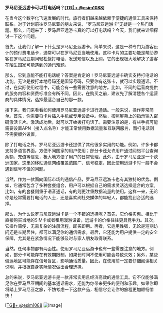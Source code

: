 **罗马尼亚远游卡可以打电话吗？[[TG💪+ @esim1088](https://t.me/s/esim1088)]**

在当今这个数字化飞速发展的时代，旅行者们越来越依赖于便捷的通信工具来保持联系。对于计划前往罗马尼亚的朋友来说，“罗马尼亚远游卡”无疑是一个热门话题。那么，问题来了：罗马尼亚远游卡真的可以打电话吗？今天，我们就来详细探讨一下这个问题。

首先，让我们了解一下什么是罗马尼亚远游卡。简单来说，这是一种专门为游客设计的预付费电话卡，通常可以在罗马尼亚当地使用。这种卡片的主要功能是帮助游客在罗马尼亚期间轻松拨打电话、发送短信以及上网。它的出现极大地解决了游客在陌生国家可能遇到的通讯难题。

那么，它到底能不能打电话呢？答案是肯定的！罗马尼亚远游卡确实支持打电话的功能。无论是拨打本地号码还是国际号码，只要你有这张卡，就可以实现通话。不过，在实际使用过程中，可能会有一些需要注意的地方。比如，不同的运营商提供的服务内容和资费标准会有所不同。因此，在购买之前，建议先了解清楚各个运营商的具体情况，选择最适合自己的那一款。

接下来，我们来看看如何使用罗马尼亚远游卡进行通话。一般来说，操作非常简单。首先，你需要将卡片插入手机或专用设备中。然后，按照屏幕上的指示输入密码激活卡片。激活成功后，就可以开始拨打电话了。需要注意的是，有些手机可能需要设置APN（接入点名称）才能正常使用数据流量和互联网服务，而打电话则不需要额外设置。

除了打电话之外，罗马尼亚远游卡还提供了其他很多实用的功能。例如，许多卡都支持多语言界面，方便不同国家的用户使用；部分卡还允许用户通过网络平台查询余额、充值等信息，极大地方便了用户的日常管理。此外，由于罗马尼亚是一个欧洲国家，这里的移动通信网络覆盖范围广、信号稳定，因此使用远游卡时一般不会遇到信号不佳的问题。

当然，作为一款面向国际市场的通信产品，罗马尼亚远游卡也有其独特的优势。例如，它通常包含了多种套餐组合，用户可以根据自己的需求灵活选择适合的方案。比如，有的套餐侧重于语音通话，有的则更注重数据流量的使用。这样一来，无论你是经常需要打电话的人士，还是喜欢刷社交媒体的年轻人，都能找到合适的选择。

那么，为什么说罗马尼亚远游卡是一个不错的选择呢？首先，它价格实惠。相比于直接购买当地的SIM卡或者租用漫游设备，远游卡的价格往往更具竞争力。其次，它操作简便，无需复杂的注册流程，即买即用。再者，它适用性强，无论是短期访问还是长期居住，都可以满足你的通信需求。最后，它还能为用户提供一定的安全保障，尤其是在紧急情况下能够及时与家人朋友取得联系。

当然，任何事物都有两面性。使用罗马尼亚远游卡也有一些需要注意的地方。例如，部分卡可能存在有效期限制，如果长时间不使用可能会导致失效；另外，某些偏远地区可能存在信号盲区，影响通话质量。因此，在使用前一定要仔细阅读相关说明，并根据自身实际情况做出合理选择。

总的来说，罗马尼亚远游卡是一款非常实用且经济高效的通信工具。它不仅能够满足你在罗马尼亚期间的基本通话需求，还能为你带来更多的便利和乐趣。如果你即将踏上罗马尼亚之旅，不妨考虑一下这款产品，相信它会让你的旅程更加顺畅愉快！

[[TG💪+ @esim1088](https://t.me/s/esim1088) ![Image](https://i.postimg.cc/4NQfJmqS/Snipaste-2025-05-13-00-14-12.png)]
